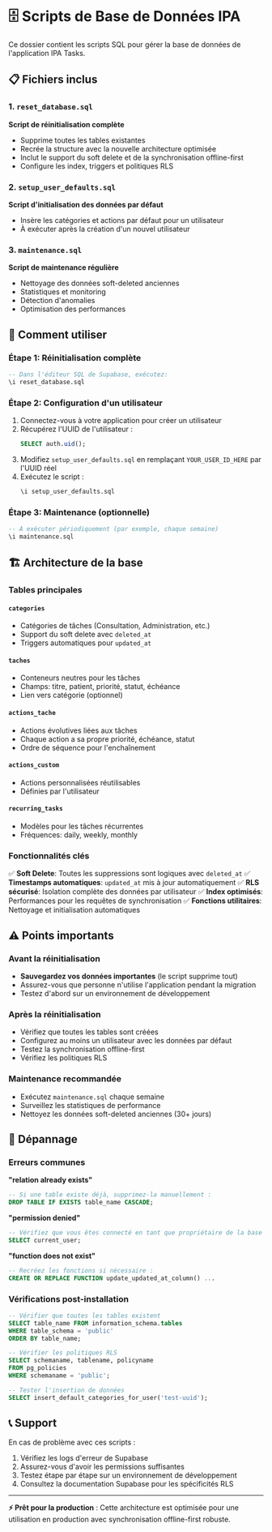 # 🗄️ Scripts de Base de Données IPA

Ce dossier contient les scripts SQL pour gérer la base de données de l'application IPA Tasks.

## 📋 Fichiers inclus

### 1. `reset_database.sql`
**Script de réinitialisation complète**
- Supprime toutes les tables existantes
- Recrée la structure avec la nouvelle architecture optimisée
- Inclut le support du soft delete et de la synchronisation offline-first
- Configure les index, triggers et politiques RLS

### 2. `setup_user_defaults.sql`
**Script d'initialisation des données par défaut**
- Insère les catégories et actions par défaut pour un utilisateur
- À exécuter après la création d'un nouvel utilisateur

### 3. `maintenance.sql`
**Script de maintenance régulière**
- Nettoyage des données soft-deleted anciennes
- Statistiques et monitoring
- Détection d'anomalies
- Optimisation des performances

## 🚀 Comment utiliser

### Étape 1: Réinitialisation complète
```sql
-- Dans l'éditeur SQL de Supabase, exécutez:
\i reset_database.sql
```

### Étape 2: Configuration d'un utilisateur
1. Connectez-vous à votre application pour créer un utilisateur
2. Récupérez l'UUID de l'utilisateur :
   ```sql
   SELECT auth.uid();
   ```
3. Modifiez `setup_user_defaults.sql` en remplaçant `YOUR_USER_ID_HERE` par l'UUID réel
4. Exécutez le script :
   ```sql
   \i setup_user_defaults.sql
   ```

### Étape 3: Maintenance (optionnelle)
```sql
-- À exécuter périodiquement (par exemple, chaque semaine)
\i maintenance.sql
```

## 🏗️ Architecture de la base

### Tables principales

#### `categories`
- Catégories de tâches (Consultation, Administration, etc.)
- Support du soft delete avec `deleted_at`
- Triggers automatiques pour `updated_at`

#### `taches`
- Conteneurs neutres pour les tâches
- Champs: titre, patient, priorité, statut, échéance
- Lien vers catégorie (optionnel)

#### `actions_tache`
- Actions évolutives liées aux tâches
- Chaque action a sa propre priorité, échéance, statut
- Ordre de séquence pour l'enchaînement

#### `actions_custom`
- Actions personnalisées réutilisables
- Définies par l'utilisateur

#### `recurring_tasks`
- Modèles pour les tâches récurrentes
- Fréquences: daily, weekly, monthly

### Fonctionnalités clés

✅ **Soft Delete**: Toutes les suppressions sont logiques avec `deleted_at`
✅ **Timestamps automatiques**: `updated_at` mis à jour automatiquement
✅ **RLS sécurisé**: Isolation complète des données par utilisateur
✅ **Index optimisés**: Performances pour les requêtes de synchronisation
✅ **Fonctions utilitaires**: Nettoyage et initialisation automatiques

## ⚠️ Points importants

### Avant la réinitialisation
- **Sauvegardez vos données importantes** (le script supprime tout)
- Assurez-vous que personne n'utilise l'application pendant la migration
- Testez d'abord sur un environnement de développement

### Après la réinitialisation
- Vérifiez que toutes les tables sont créées
- Configurez au moins un utilisateur avec les données par défaut
- Testez la synchronisation offline-first
- Vérifiez les politiques RLS

### Maintenance recommandée
- Exécutez `maintenance.sql` chaque semaine
- Surveillez les statistiques de performance
- Nettoyez les données soft-deleted anciennes (30+ jours)

## 🔧 Dépannage

### Erreurs communes

**"relation already exists"**
```sql
-- Si une table existe déjà, supprimez-la manuellement :
DROP TABLE IF EXISTS table_name CASCADE;
```

**"permission denied"**
```sql
-- Vérifiez que vous êtes connecté en tant que propriétaire de la base
SELECT current_user;
```

**"function does not exist"**
```sql
-- Recréez les fonctions si nécessaire :
CREATE OR REPLACE FUNCTION update_updated_at_column() ...
```

### Vérifications post-installation

```sql
-- Vérifier que toutes les tables existent
SELECT table_name FROM information_schema.tables
WHERE table_schema = 'public'
ORDER BY table_name;

-- Vérifier les politiques RLS
SELECT schemaname, tablename, policyname
FROM pg_policies
WHERE schemaname = 'public';

-- Tester l'insertion de données
SELECT insert_default_categories_for_user('test-uuid');
```

## 📞 Support

En cas de problème avec ces scripts :
1. Vérifiez les logs d'erreur de Supabase
2. Assurez-vous d'avoir les permissions suffisantes
3. Testez étape par étape sur un environnement de développement
4. Consultez la documentation Supabase pour les spécificités RLS

---

**⚡ Prêt pour la production** : Cette architecture est optimisée pour une utilisation en production avec synchronisation offline-first robuste.